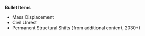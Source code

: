 **Bullet Items**  
- Mass Displacement  
- Civil Unrest  
- Permanent Structural Shifts (from additional content, 2030+)
